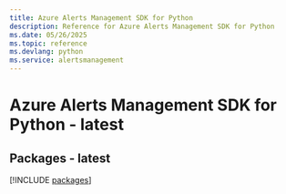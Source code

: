```yaml
---
title: Azure Alerts Management SDK for Python
description: Reference for Azure Alerts Management SDK for Python
ms.date: 05/26/2025
ms.topic: reference
ms.devlang: python
ms.service: alertsmanagement
---
```

# Azure Alerts Management SDK for Python - latest
## Packages - latest
[!INCLUDE [packages](alerts-management-index.md)]